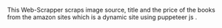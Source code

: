 This Web-Scrapper scraps image source, title and the price of the books from the amazon sites which is a dynamic site using puppeteer js .
